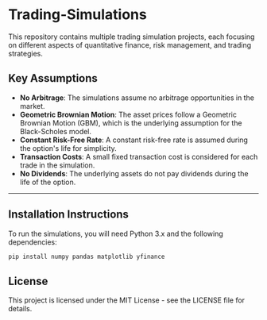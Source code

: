 # Trading-Simulations

This repository contains multiple trading simulation projects, each focusing on different aspects of quantitative finance, risk management, and trading strategies. 

## Key Assumptions

- **No Arbitrage**: The simulations assume no arbitrage opportunities in the market.
- **Geometric Brownian Motion**: The asset prices follow a Geometric Brownian Motion (GBM), which is the underlying assumption for the Black-Scholes model.
- **Constant Risk-Free Rate**: A constant risk-free rate is assumed during the option's life for simplicity.
- **Transaction Costs**: A small fixed transaction cost is considered for each trade in the simulation.
- **No Dividends**: The underlying assets do not pay dividends during the life of the option.

---

## Installation Instructions

To run the simulations, you will need Python 3.x and the following dependencies:

```bash
pip install numpy pandas matplotlib yfinance
```

## License
This project is licensed under the MIT License - see the LICENSE file for details.
